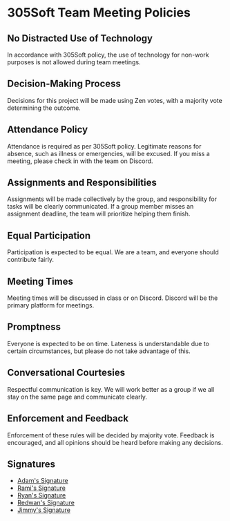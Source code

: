 # 305Soft Team Meeting Policies

## No Distracted Use of Technology
In accordance with 305Soft policy, the use of technology for non-work purposes is not allowed during team meetings.

## Decision-Making Process
Decisions for this project will be made using Zen votes, with a majority vote determining the outcome.

## Attendance Policy
Attendance is required as per 305Soft policy. Legitimate reasons for absence, such as illness or emergencies, will be excused. If you miss a meeting, please check in with the team on Discord.

## Assignments and Responsibilities
Assignments will be made collectively by the group, and responsibility for tasks will be clearly communicated. If a group member misses an assignment deadline, the team will prioritize helping them finish.

## Equal Participation
Participation is expected to be equal. We are a team, and everyone should contribute fairly.

## Meeting Times
Meeting times will be discussed in class or on Discord. Discord will be the primary platform for meetings.

## Promptness
Everyone is expected to be on time. Lateness is understandable due to certain circumstances, but please do not take advantage of this.

## Conversational Courtesies
Respectful communication is key. We will work better as a group if we all stay on the same page and communicate clearly.

## Enforcement and Feedback
Enforcement of these rules will be decided by majority vote. Feedback is encouraged, and all opinions should be heard before making any decisions.

## Signatures
- [Adam's Signature](https://prnt.sc/lsAdPeVP_AFU)
- [Rami's Signature](https://prnt.sc/haOlB2Lx-AFE)
- [Ryan's Signature](https://prnt.sc/PgvwCTDsu4k4)
- [Redwan's Signature](https://prnt.sc/e2Z_uTbsvtXt)
- [Jimmy's Signature](https://acrobat.adobe.com/id/urn:aaid:sc:us:c67e046c-ae18-4f95-bd41-468e470eb94e)
